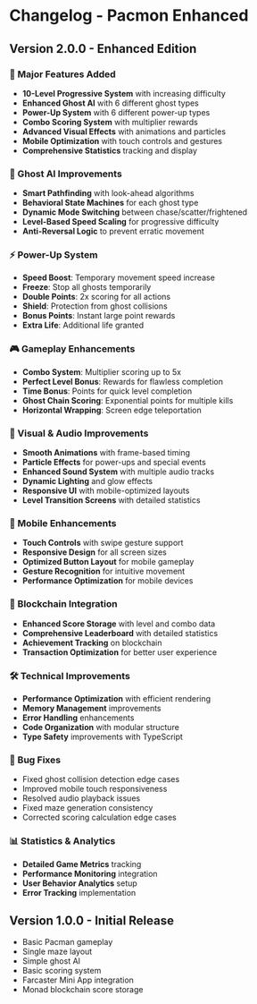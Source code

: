 # Changelog - Pacmon Enhanced

## Version 2.0.0 - Enhanced Edition

### 🚀 Major Features Added
- **10-Level Progressive System** with increasing difficulty
- **Enhanced Ghost AI** with 6 different ghost types
- **Power-Up System** with 6 different power-up types
- **Combo Scoring System** with multiplier rewards
- **Advanced Visual Effects** with animations and particles
- **Mobile Optimization** with touch controls and gestures
- **Comprehensive Statistics** tracking and display

### 👻 Ghost AI Improvements
- **Smart Pathfinding** with look-ahead algorithms
- **Behavioral State Machines** for each ghost type
- **Dynamic Mode Switching** between chase/scatter/frightened
- **Level-Based Speed Scaling** for progressive difficulty
- **Anti-Reversal Logic** to prevent erratic movement

### ⚡ Power-Up System
- **Speed Boost**: Temporary movement speed increase
- **Freeze**: Stop all ghosts temporarily
- **Double Points**: 2x scoring for all actions
- **Shield**: Protection from ghost collisions
- **Bonus Points**: Instant large point rewards
- **Extra Life**: Additional life granted

### 🎮 Gameplay Enhancements
- **Combo System**: Multiplier scoring up to 5x
- **Perfect Level Bonus**: Rewards for flawless completion
- **Time Bonus**: Points for quick level completion
- **Ghost Chain Scoring**: Exponential points for multiple kills
- **Horizontal Wrapping**: Screen edge teleportation

### 🎨 Visual & Audio Improvements
- **Smooth Animations** with frame-based timing
- **Particle Effects** for power-ups and special events
- **Enhanced Sound System** with multiple audio tracks
- **Dynamic Lighting** and glow effects
- **Responsive UI** with mobile-optimized layouts
- **Level Transition Screens** with detailed statistics

### 📱 Mobile Enhancements
- **Touch Controls** with swipe gesture support
- **Responsive Design** for all screen sizes
- **Optimized Button Layout** for mobile gameplay
- **Gesture Recognition** for intuitive movement
- **Performance Optimization** for mobile devices

### 🔗 Blockchain Integration
- **Enhanced Score Storage** with level and combo data
- **Comprehensive Leaderboard** with detailed statistics
- **Achievement Tracking** on blockchain
- **Transaction Optimization** for better user experience

### 🛠 Technical Improvements
- **Performance Optimization** with efficient rendering
- **Memory Management** improvements
- **Error Handling** enhancements
- **Code Organization** with modular structure
- **Type Safety** improvements with TypeScript

### 🐛 Bug Fixes
- Fixed ghost collision detection edge cases
- Improved mobile touch responsiveness
- Resolved audio playback issues
- Fixed maze generation consistency
- Corrected scoring calculation edge cases

### 📊 Statistics & Analytics
- **Detailed Game Metrics** tracking
- **Performance Monitoring** integration
- **User Behavior Analytics** setup
- **Error Tracking** implementation

## Version 1.0.0 - Initial Release
- Basic Pacman gameplay
- Single maze layout
- Simple ghost AI
- Basic scoring system
- Farcaster Mini App integration
- Monad blockchain score storage
